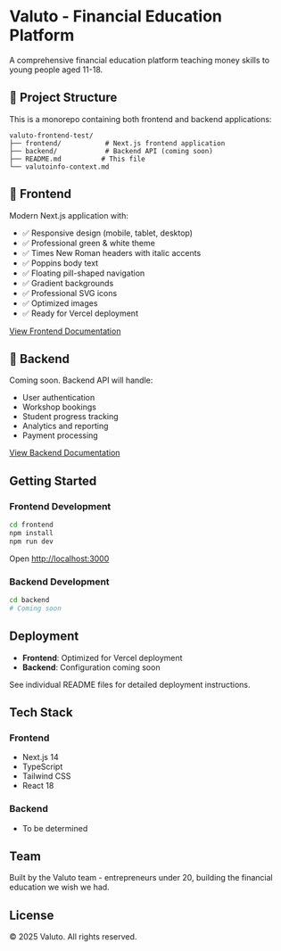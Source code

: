 # Valuto - Financial Education Platform

A comprehensive financial education platform teaching money skills to young people aged 11-18.

## 📁 Project Structure

This is a monorepo containing both frontend and backend applications:

```
valuto-frontend-test/
├── frontend/           # Next.js frontend application
├── backend/            # Backend API (coming soon)
├── README.md          # This file
└── valutoinfo-context.md
```

## 🎨 Frontend

Modern Next.js application with:
- ✅ Responsive design (mobile, tablet, desktop)
- ✅ Professional green & white theme
- ✅ Times New Roman headers with italic accents
- ✅ Poppins body text
- ✅ Floating pill-shaped navigation
- ✅ Gradient backgrounds
- ✅ Professional SVG icons
- ✅ Optimized images
- ✅ Ready for Vercel deployment

[View Frontend Documentation](./frontend/README.md)

## 🔧 Backend

Coming soon. Backend API will handle:
- User authentication
- Workshop bookings
- Student progress tracking
- Analytics and reporting
- Payment processing

[View Backend Documentation](./backend/README.md)

## Getting Started

### Frontend Development

```bash
cd frontend
npm install
npm run dev
```

Open [http://localhost:3000](http://localhost:3000)

### Backend Development

```bash
cd backend
# Coming soon
```

## Deployment

- **Frontend**: Optimized for Vercel deployment
- **Backend**: Configuration coming soon

See individual README files for detailed deployment instructions.

## Tech Stack

### Frontend
- Next.js 14
- TypeScript
- Tailwind CSS
- React 18

### Backend
- To be determined

## Team

Built by the Valuto team - entrepreneurs under 20, building the financial education we wish we had.

## License

© 2025 Valuto. All rights reserved.
